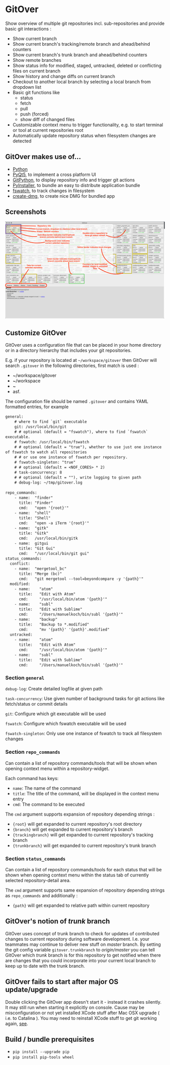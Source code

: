 GitOver
=======

Show overview of multiple git repositories incl. sub-repositories and provide basic
git interactions :

* Show current branch
* Show current branch's tracking/remote branch and ahead/behind counters
* Show current branch's trunk branch and ahead/behind counters
* Show remote branches
* Show status info for modified, staged, untracked, deleted or conflicting files  on current branch
* Show history and change diffs on current branch
* Checkout to another local branch by selecting a local branch from dropdown list
* Basic git functions like
    * status
    * fetch
    * pull
    * push (forced)
    * show diff of changed files
* Customizable context menu to trigger functionality, e.g. to start terminal or tool
  at current repositories root
* Automatically update repository status when filesystem changes are detected

## GitOver makes use of...

* [Python][1]
* [PyQt5][2], to implement a cross platform UI
* [GitPython][3], to display repository info and trigger git actions
* [PyInstaller][4], to bundle an easy to distribute application bundle
* [fswatch][5], to track changes in filesystem
* [create-dmg][7], to create nice DMG for bundled app

## Screenshots

![UI](res/screenshots/gitover.png)

## Customize GitOver

GitOver uses a configuration file that can be placed in your home directory
or in a directory hierarchy that includes your git repositories.

E.g. if your repository is located at `~/workspace/gitover` then GitOver will search
`.gitover` in the following directories, first match is used :

- ~/workspace/gitover
- ~/workspace
- ~
- asf.

The configuration file should be named `.gitover` and contains YAML formatted
entries, for example

```
general:
    # where to find `git` executable
    git: /usr/local/bin/git
    # # optional (default = "fswatch"), where to find `fswatch` executable.
    # fswatch: /usr/local/bin/fswatch
    # # optional (default = "true"), whether to use just one instance of fswatch to watch all repositories
    # # or use one instance of fswatch per repository.
    # fswatch-singleton: "true"
    # # optional (default = <NOF_CORES> * 2)
    # task-concurrency: 8
    # # optional (default = ""), write logging to given path
    # debug-log: ~/tmp/gitover.log

repo_commands:
    - name:  "finder"
      title: "Finder"
      cmd:   "open '{root}'"
    - name:  "shell"
      title: "Shell"
      cmd:   "open -a iTerm '{root}'"
    - name:  "gitk"
      title: "Gitk"
      cmd:   /usr/local/bin/gitk
    - name:  gitgui
      title: "Git Gui"
      cmd:   "/usr/local/bin/git gui"
status_commands:
  conflict:
    - name:  "mergetool_bc"
      title: "Merge (bc)"
      cmd:   "git mergetool --tool=beyondcompare -y '{path}'"
  modified:
    - name:    "atom"
      title:   "Edit with Atom"
      cmd:     "/usr/local/bin/atom '{path}'"
    - name:    "subl"
      title:   "Edit with Sublime"
      cmd:     "/Users/manuelkoch/bin/subl '{path}'"
    - name:    "backup"
      title:   "Backup to *.modified"
      cmd:     "mv '{path}' '{path}'.modified"
  untracked:
    - name:    "atom"
      title:   "Edit with Atom"
      cmd:     "/usr/local/bin/atom '{path}'"
    - name:    "subl"
      title:   "Edit with Sublime"
      cmd:     "/Users/manuelkoch/bin/subl '{path}'"
```

### Section `general`

`debug-log`: Create detailed logfile at given path

`task-concurrency`: Use given number of background tasks for git actions like fetch/status or commit details

`git`: Configure which git executable will be used

`fswatch`: Configure which fswatch executable will be used

`fswatch-singleton`: Only use one instance of fswatch to track all filesystem changes

### Section `repo_commands`

Can contain a list of repository commands/tools that will be shown when opening
context menu within a repository-widget.

Each command has keys:

* `name`: The name of the command
* `title`: The title of the command, will be displayed in the context menu entry
* `cmd`: The command to be executed

The `cmd` argument supports expansion of repository depending strings :

* `{root}` will get expanded to current repository's root directory
* `{branch}` will get expanded to current repository's branch
* `{trackingbranch}` will get expanded to current repository's tracking branch
* `{trunkbranch}` will get expanded to current repository's trunk branch

### Section `status_commands`

Can contain a list of repository commands/tools for each status
that will be shown when opening context menu within the status tab
of currently selected repository-detail area.

The `cmd` argument supports same expansion of repository depending strings
as `repo_commands` and additionally :

* `{path}` will get expanded to relative path within current repository

## GitOver's notion of _trunk_ branch

GitOver uses concept of trunk branch to check for updates of contributed changes to
current repository during software development.
I.e. your teammates may continue to deliver new stuff on _master_ branch.
By setting the git config variable `gitover.trunkbranch` to _origin/master_ you can tell
GitOver which _trunk_ branch is for this repository to get notified when there are
changes that you could incorporate into your current local branch to keep up to date with
the trunk branch.

## GitOver fails to start after major OS update/upgrade

Double clicking the GitOver app doesn't start it - instead it crashes silently.
It may still run when starting it explicitly on console.
Cause may be misconfiguration or not yet installed XCode stuff after
Mac OSX upgrade ( i.e. to Catalina ).
You may need to reinstall XCode stuff to get git working again, [see][6].

## Build / bundle prerequisites

* `pip install --upgrade pip`
* `pip install pip-tools wheel`

[1]: https://docs.python.org "Python"
[2]: http://pyqt.sourceforge.net/Docs/PyQt5/ "PyQt5"
[3]: http://gitpython.readthedocs.io/en/stable/ "GitPython"
[4]: http://www.pyinstaller.org/ "PyInstaller"
[5]: https://github.com/emcrisostomo/fswatch "fswatch"
[6]: http://www.linuxuk.org/post/fixing_git_on_macOS_Sierra/
[7]: https://github.com/andreyvit/create-dmg "create-dmg"
